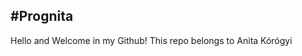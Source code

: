 #Prognita
-----------------------------
Hello and Welcome in my Github!
This repo belongs to Anita Kórógyi


